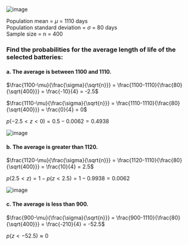 
![image](https://github.com/user-attachments/assets/d69aa4bb-bec2-4c6e-a5c2-7a5e6b4363ad)

Population mean = $\mu$ = 1110 days  
Population standard deviation = $\sigma$ = 80 days  
Sample size = n = 400  

### Find the probabilities for the average length of life of the selected batteries:

#### a. The average is between 1100 and 1110.  

$\frac{1100-\mu}{\frac{\sigma}{\sqrt{n}}} = \frac{1100-1110}{\frac{80}{\sqrt{400}}} = \frac{-10}{4} = -2.5$

$\frac{1110-\mu}{\frac{\sigma}{\sqrt{n}}} = \frac{1110-1110}{\frac{80}{\sqrt{400}}} = \frac{0}{4} = 0$

$p(-2.5 \lt z \lt 0) = 0.5 - 0.0062 = 0.4938$

![image](https://github.com/user-attachments/assets/a0bc7b2c-ec67-4290-b015-9656c3047c98)

#### b. The average is greater than 1120.  

$\frac{1120-\mu}{\frac{\sigma}{\sqrt{n}}} = \frac{1120-1110}{\frac{80}{\sqrt{400}}} = \frac{10}{4} = 2.5$

$p(2.5 \lt z) = 1 - p(z \lt 2.5) = 1 - 0.9938 = 0.0062$

![image](https://github.com/user-attachments/assets/64435d61-f2ef-4fc4-add7-26afb7ff7903)

#### c. The average is less than 900.   

$\frac{900-\mu}{\frac{\sigma}{\sqrt{n}}} = \frac{900-1110}{\frac{80}{\sqrt{400}}} = \frac{-210}{4} = -52.5$

$p(z \lt -52.5) \approx 0$


